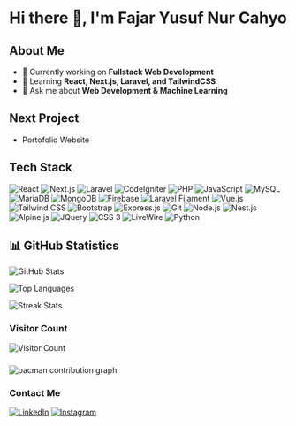 # Hi there 👋, I'm Fajar Yusuf Nur Cahyo

## About Me
- 🔭 Currently working on **Fullstack Web Development**
- 🌱 Learning **React, Next.js, Laravel, and TailwindCSS**
- 💬 Ask me about **Web Development & Machine Learning**

## Next Project

- Portofolio Website

## Tech Stack

![React](https://img.shields.io/badge/-React-61DAFB?logo=react&logoColor=white&style=flat)
![Next.js](https://img.shields.io/badge/-Next.js-000000?logo=next.js&logoColor=white&style=flat)
![Laravel](https://img.shields.io/badge/-Laravel-FF2D20?logo=laravel&logoColor=white&style=flat)
![CodeIgniter](https://img.shields.io/badge/-CodeIgniter-EF4223?logo=codeigniter&logoColor=white&style=flat)
![PHP](https://img.shields.io/badge/-PHP-777BB4?logo=php&logoColor=white&style=flat)
![JavaScript](https://img.shields.io/badge/-JavaScript-F7DF1E?logo=javascript&logoColor=black&style=flat)
![MySQL](https://img.shields.io/badge/-MySQL-4479A1?logo=mysql&logoColor=white&style=flat)
![MariaDB](https://img.shields.io/badge/-MariaDB-003545?logo=mariadb&logoColor=white&style=flat)
![MongoDB](https://img.shields.io/badge/-MongoDB-47A248?logo=mongodb&logoColor=white&style=flat)
![Firebase](https://img.shields.io/badge/-Firebase-FFCA28?logo=firebase&logoColor=black&style=flat)
![Laravel Filament](https://img.shields.io/badge/-Laravel%20Filament-FF2D20?logo=laravel&logoColor=white&style=flat)
![Vue.js](https://img.shields.io/badge/-Vue.js-4FC08D?logo=vue.js&logoColor=white&style=flat)
![Tailwind CSS](https://img.shields.io/badge/-Tailwind%20CSS-06B6D4?logo=tailwind-css&logoColor=white&style=flat)
![Bootstrap](https://img.shields.io/badge/-Bootstrap-7952B3?logo=bootstrap&logoColor=white&style=flat)
![Express.js](https://img.shields.io/badge/-Express.js-000000?logo=express&logoColor=white&style=flat)
![Git](https://img.shields.io/badge/-Git-F05032?logo=git&logoColor=white&style=flat)
![Node.js](https://img.shields.io/badge/-Node.js-339933?logo=node.js&logoColor=white&style=flat)
![Nest.js](https://img.shields.io/badge/-Nest.js-E0234E?logo=nestjs&logoColor=white&style=flat)
![Alpine.js](https://img.shields.io/badge/-Alpine.js-8BC0D0?logo=alpine.js&logoColor=white&style=flat)
![JQuery](https://img.shields.io/badge/-JQuery-0769AD?logo=jquery&logoColor=white&style=flat)
![CSS 3](https://img.shields.io/badge/-CSS%203-1572B6?logo=css3&logoColor=white&style=flat)
![LiveWire](https://img.shields.io/badge/-LiveWire-4E56A6?logo=laravel&logoColor=white&style=flat)
![Python](https://img.shields.io/badge/-Python-3776AB?logo=python&logoColor=white&style=flat)

## 📊 GitHub Statistics

![GitHub Stats](https://github-readme-stats.vercel.app/api?username=FajarYNC&show_icons=true&theme=radical)

![Top Languages](https://github-readme-stats.vercel.app/api/top-langs/?username=FajarYNC&layout=compact&theme=radical)

![Streak Stats](https://github-readme-streak-stats.herokuapp.com/?user=FajarYNC&theme=radical)

### Visitor Count
![Visitor Count](https://img.shields.io/badge/Visitor%20Count-1234-brightgreen)

###

<picture>
  <source media="(prefers-color-scheme: dark)" srcset="https://raw.githubusercontent.com/maurodesouza/maurodesouza/output/pacman-contribution-graph-dark.svg">
  <source media="(prefers-color-scheme: light)" srcset="https://raw.githubusercontent.com/maurodesouza/maurodesouza/output/pacman-contribution-graph.svg">
  <img alt="pacman contribution graph" src="https://raw.githubusercontent.com/maurodesouza/maurodesouza/output/pacman-contribution-graph.svg">
</picture>

###

### Contact Me

[![LinkedIn](https://img.shields.io/badge/LinkedIn-Fajar%20Yusuf%20Nur%20Cahyo-0A66C2?logo=linkedin&logoColor=white)](https://www.linkedin.com/in/fajar-yusuf-nur-cahyo-70276427b)
[![Instagram](https://img.shields.io/badge/Instagram-@fjrync-E4405F?logo=instagram&logoColor=white)](https://www.instagram.com/fjrync?igsh=MWtqd2QxcGVqMGtq)
